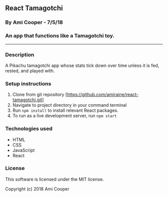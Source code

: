## React Tamagotchi
### By Ami Cooper - 7/5/18

### An app that functions like a Tamagotchi toy.

---
### Description

A Pikachu tamagotchi app whose stats tick down over time unless it is fed, rested, and played with.

### Setup instructions
1. Clone from git repository [https://github.com/amiraine/react-tamagotchi.git]
2. Navigate to project directory in your command terminal
3. Run `npm install` to install relevant React packages.
4. To run as a live development server, run `npm start`

### Technologies used
* HTML
* CSS
* JavaScript
* React

### License

This software is licensed under the MIT license.

Copyright (c) 2018 Ami Cooper
